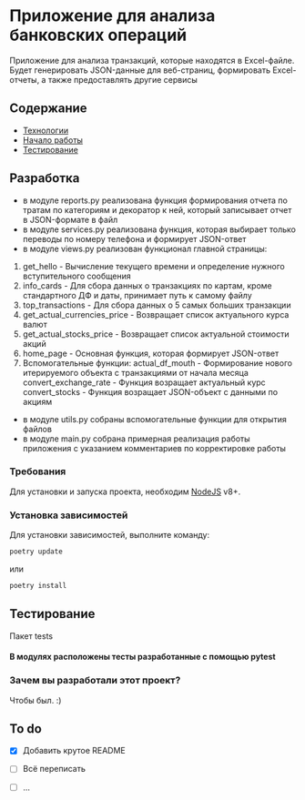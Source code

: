 # Приложение для анализа банковских операций
Приложение для анализа транзакций, которые находятся в Excel-файле. 
Будет генерировать JSON-данные для веб-страниц, формировать Excel-отчеты, а также предоставлять другие сервисы

## Содержание
- [Технологии](#технологии)
- [Начало работы](src/main.py)
- [Тестирование](tests)

## Разработка
- в модуле reports.py реализована функция формирования отчета по тратам по категориям и декоратор к ней,
который записывает отчет в JSON-формате в файл
- в модуле services.py реализована функция, которая выбирает только переводы по номеру телефона и формирует JSON-ответ 
- в модуле views.py реализован функционал главной страницы: 
 1. get_hello - Вычисление текущего времени и определение
нужного вступительного сообщения 
2. info_cards - Для сбора данных о транзакциях по картам, кроме стандартного ДФ и даты,
принимает путь к самому файлу
3. top_transactions - Для сбора данных о 5 самых больших транзакции
4. get_actual_currencies_price - Возвращает список актуального курса валют
5. get_actual_stocks_price - Возвращает список актуальной стоимости акций
6. home_page - Основная функция, которая формирует JSON-ответ
7. Вспомогательные функции: actual_df_mouth - Формирование нового итерируемого объекта с транзакциями от начала месяца
convert_exchange_rate - Функция возращает актуальный курс
convert_stocks - Функция возращает JSON-объект с данными по акциям
- в модуле utils.py собраны вспомогательные функции для открытия файлов
- в модуле main.py собрана примерная реализация работы приложения с указанием комментариев по корректировке работы
### Требования
Для установки и запуска проекта, необходим [NodeJS](https://nodejs.org/) v8+.

### Установка зависимостей
Для установки зависимостей, выполните команду:
```sh
poetry update
```
или
```sh
poetry install
```

## Тестирование
Пакет tests
#### В модулях расположены тесты разработанные с помощью pytest 


### Зачем вы разработали этот проект?
Чтобы был. :)

## To do
- [x] Добавить крутое README
- [ ] Всё переписать
- [ ] ...
 